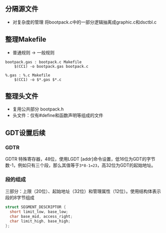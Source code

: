 ## 分隔源文件
* 对复杂度的管理
将bootpack.c中的一部分逻辑抽离成graphic.c和dsctbl.c
## 整理Makefile
* 普通规则 -> 一般规则
```
bootpack.gas : bootpack.c Makefile
	$(CC1) -o bootpack.gas bootpack.c

%.gas : %.c Makefile
	$(CC1) -o $*.gas $*.c
```
## 整理头文件
* 复用公共部分 bootpack.h
* 头文件：仅有#define和函数声明等组成的文件
## GDT设置后续
### GDTR
GDTR 特殊寄存器，48位，使用LGDT [addr]命令设置，低16位为GDT的字节数-1，例如只有三个段，那么其值等于`3*8-1=23`，高32位为GDT的起始地址。
### 段的组成
三部分：上限（20位）、起始地址（32位）和管理属性（12位）。使用结构体表示段的8字节组成
```c
struct SEGMENT_DESCRIPTOR {
  short limit_low, base_low;
  char base_mid, access_right;
  char limit_high, base_high;
};
```

